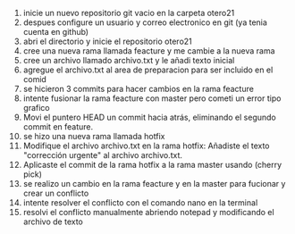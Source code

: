 1)  inicie un nuevo repositorio git vacio en la carpeta otero21
2)  despues configure un usuario y correo electronico en git (ya tenia cuenta en github)
3)  abri el directorio  y inicie el repositorio otero21
3)  cree una nueva rama llamada feacture  y  me cambie a la nueva rama
4)  cree un archivo llamado archivo.txt y le añadi texto inicial
5)  agregue el archivo.txt al area de preparacion para ser incluido en el comid
6)  se hicieron 3 commits  para hacer cambios en la rama feacture
7)  intente fusionar la rama feacture con master pero cometi un error tipo grafico
8)  Movi el puntero HEAD un commit hacia atrás, eliminando el segundo commit en feature.
9)  se hizo una nueva rama llamada hotfix
10)  Modifique el archivo archivo.txt en la rama hotfix: Añadiste el texto "corrección urgente" al archivo archivo.txt.
11)  Aplicaste el commit de la rama hotfix a la rama master usando (cherry pick)
12)  se realizo un cambio en la rama feacture y en la master para fucionar y crear un conflicto
13)  intente resolver el conflicto con el comando  nano en la terminal 
13)  resolvi el conflicto manualmente abriendo notepad y modificando el archivo de texto